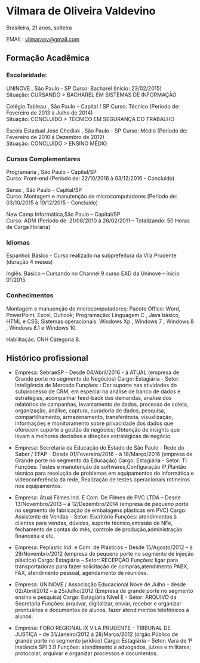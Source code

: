 # Vilmara de Oliveira Valdevino

Brasileira, 21 anos, solteira

EMAIL: vilmaraov@gmail.com


## Formação Acadêmica

### Escolaridade:

UNINOVE , São Paulo - SP
Curso: Bacharel (Inicio: 23/02/2015)  
Situação: CURSANDO > BACHAREL EM SISTEMAS DE INFORMAÇÃO

Colégio Tableau , São Paulo – Capital / SP
Curso: Técnico (Período de: Fevereiro de 2013 à Julho de 2014)  
Situação: CONCLUÍDO > TÉCNICO EM SEGURANÇA DO TRABALHO

Escola Estadual José Chediak , São Paulo - SP
Curso: Médio (Período de: Fevereiro de 2010 á Dezembro de 2012)  
Situação: CONCLUÍDO > ENSINO MÉDIO



### Cursos Complementares

Programaria , São Paulo - Capital/SP        
Curso: Front-end (Período de: 22/10/2016 à 03/12/2016 - Concluído)

Senac , São Paulo - Capital/SP        
Curso: Montagem e manutenção de microcomputadores (Período de: 03/10/2015 à 19/12/2015 - Concluído)

New Camp Informática,São Paulo – Capital/SP                 
Curso: ADM (Período de: 21/08/2010 à 26/02/2011 – Totalizando: 50 Horas de Carga Horária)



### Idiomas

Espanhol: Básico - Curso realizado na subprefeitura da Vila Prudente (duração 4 meses)

Inglês: Básico – Cursando no Channel 9 curso EAD da Uninove – ínicio 01/2015.



### Conhecimentos

Montagem e manuenção de microcomputadores; Pacote Office: Word, PowerPoint, Excel, Outlook; Programação: Linguagem C , Java básico, HTML e CSS; Sistemas operacionais: Windows Xp , Windows 7 , Windows 8 ,  Windows 8.1 e Windows 10.

Habilitação: CNH Categoria B.



## Histórico profissional

* Empresa: SebraeSP - Desde 04/Abril/2016 - à ATUAL (empresa de Grande porte no segmento de Negócios)
Cargo: Estagiária - Setor: Inteligência de Mercado
Funções: : Dar suporte nas atividades do subprocesso de CRM, em especial na análise de banco de dados e estratégias, acompanhar feed-back das demandas, analise dos relatórios de campanhas, levantamento de dados, processo de coleta, organização, análise, captura, curadoria de dados, pesquisa, compartilhamento, armazenamento, transferência, visualização, informações e monitoramento sobre privacidade dos dados que oferecem suporte a gestão de negócios; Obtenção de insights que levam a melhores decisões e direções estratégicas de negócio.

* Empresa: Secretaria da Educação do Estado de São Paulo - Rede do Saber / EFAP - Desde 01/Fevereiro/2016 - à 18/Março/2016 (empresa de Grande porte no segmento da Educação)
Cargo: Estagiária - Setor: TI
Funções: Testes e manutenção de softwares,Configuração IP,Plantão técnico para resolução de problemas em equipamentos de informática e videoconferência da rede, Realização de testes operacionais rotineiros nos equipamentos.

* Empresa: Atual Filmes Ind. E Com. De Filmes de PVC LTDA – Desde 13/Novembro/2013 – à 12/Dezembro/2014 (empresa de pequeno porte no segmento de fabricação de embalagens plásticas em PVC)
Cargo: Assistente de Vendas – Setor: Escritório
Funções: atendimentos à clientes para vendas, dúvidas, suporte técnico,emissão de NFe, fechamento de contas do mês, controle de produção,administração financeira e etc.

* Empresa: Peplastic Ind. e Com. de Plásticos – Desde 15/Agosto/2012 – à 29/Novembro/2012 (empresa de pequeno porte no segmento de injeção plástica)
Cargo: Estagiária – Setor: RECEPÇÃO
Funções: ligar para transportadoras para fazer solicitação de compras,atendimento PABX, FAX, atendimento pessoal, agendamento de reuniões.

* Empresa: UNINOVE / Associação Educacional Nove de Julho - desde 02/Abril/2012 – à 25/Julho/2012 (Empresa de grande porte no segmento ensino e pesquisa)
Cargo: Estagiária Nível E - Setor: ARQUIVO da Secretaria
Funções: arquivar, digitalizar, enviar, receber e organizar prontuários e documentos de alunos, fazer atendimentos telefônicos à alunos.

* Empresa: FORO REGIONAL IX VILA PRUDENTE – TRIBUNAL DE JUSTIÇA - de 31/Janeiro/2012 à 28/Março/2012 (órgão Público de grande porte no segmento jurídico)
Cargo: Estagiária – Setor: Vara de 1ª Instância SPI 3.9
Funções: atendimento a advogados, juízes e militares; protocolar, arquivar e organizar processos e documentos.
